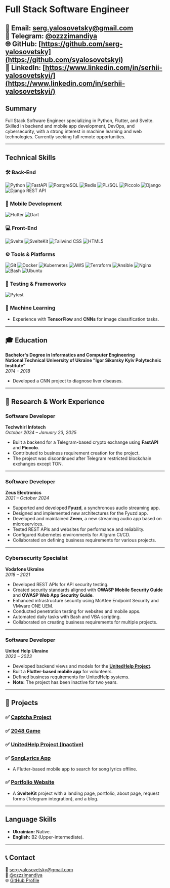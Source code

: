 # **Full Stack Software Engineer**  
 
📧 **Email:** [serg.yalosovetsky@gmail.com](mailto:serg.yalosovetsky@gmail.com)  
📱 **Telegram:** [@ozzzimandiya](https://t.me/ozzzimandiya)  
🌐 **GitHub:** [https://github.com/serg-yalosovetsky](https://github.com/syalosovetskyi)  
🔗 LinkedIn: [https://www.linkedin.com/in/serhii-yalosovetskyi/](https://www.linkedin.com/in/serhii-yalosovetskyi/)
---

## **Summary** 
Full Stack Software Engineer specializing in Python, Flutter, and Svelte. Skilled in backend and mobile app development, DevOps, and cybersecurity, with a strong interest in machine learning and web technologies. Currently seeking full remote opportunities.

---

## **Technical Skills**

### 🛠 **Back-End**
![Python](https://img.shields.io/badge/Python-3776AB?style=for-the-badge&logo=python&logoColor=white)
![FastAPI](https://img.shields.io/badge/FastAPI-009688?style=for-the-badge&logo=fastapi&logoColor=white)
![PostgreSQL](https://img.shields.io/badge/PostgreSQL-316192?style=for-the-badge&logo=postgresql&logoColor=white)
![Redis](https://img.shields.io/badge/Redis-DC382D?style=for-the-badge&logo=redis&logoColor=white)
![PL/SQL](https://img.shields.io/badge/PL/SQL-blue?style=for-the-badge)
![Piccolo](https://img.shields.io/badge/Piccolo-FFCC00?style=for-the-badge)
![Django](https://img.shields.io/badge/Django-092E20?style=for-the-badge&logo=django&logoColor=white)
![Django REST API](https://img.shields.io/badge/Django%20REST%20API-ff1709?style=for-the-badge&logo=django&logoColor=white)

### 📱 **Mobile Development**
![Flutter](https://img.shields.io/badge/Flutter-02569B?style=for-the-badge&logo=flutter&logoColor=white)
![Dart](https://img.shields.io/badge/Dart-0175C2?style=for-the-badge&logo=dart&logoColor=white)

### 💻 **Front-End**
![Svelte](https://img.shields.io/badge/Svelte-FF3E00?style=for-the-badge&logo=svelte&logoColor=white)
![SvelteKit](https://img.shields.io/badge/SvelteKit-FF3E00?style=for-the-badge&logo=svelte&logoColor=white)
![Tailwind CSS](https://img.shields.io/badge/Tailwind_CSS-38B2AC?style=for-the-badge&logo=tailwind-css&logoColor=white)
![HTML5](https://img.shields.io/badge/HTML5-E34F26?style=for-the-badge&logo=html5&logoColor=white)

### ⚙️ **Tools & Platforms**
![Git](https://img.shields.io/badge/Git-F05032?style=for-the-badge&logo=git&logoColor=white)
![Docker](https://img.shields.io/badge/Docker-2496ED?style=for-the-badge&logo=docker&logoColor=white)
![Kubernetes](https://img.shields.io/badge/Kubernetes-326CE5?style=for-the-badge&logo=kubernetes&logoColor=white)
![AWS](https://img.shields.io/badge/AWS-232F3E?style=for-the-badge&logo=amazon-aws&logoColor=white)
![Terraform](https://img.shields.io/badge/Terraform-623CE4?style=for-the-badge&logo=terraform&logoColor=white)
![Ansible](https://img.shields.io/badge/Ansible-EE0000?style=for-the-badge&logo=ansible&logoColor=white)
![Nginx](https://img.shields.io/badge/Nginx-009639?style=for-the-badge&logo=nginx&logoColor=white)
![Bash](https://img.shields.io/badge/Bash-4EAA25?style=for-the-badge&logo=gnu-bash&logoColor=white)
![Ubuntu](https://img.shields.io/badge/Ubuntu-E95420?style=for-the-badge&logo=ubuntu&logoColor=white)

### 🧪 **Testing & Frameworks**
![Pytest](https://img.shields.io/badge/Pytest-0A9EDC?style=for-the-badge&logo=pytest&logoColor=white)

### 🤖 **Machine Learning**
- Experience with **TensorFlow** and **CNNs** for image classification tasks.

---

## 🎓 **Education**
**Bachelor's Degree in Informatics and Computer Engineering**  
**National Technical University of Ukraine "Igor Sikorsky Kyiv Polytechnic Institute"**  
*2014 – 2018*  
- Developed a CNN project to diagnose liver diseases.

---

## 🔬 **Research & Work Experience**

### **Software Developer**  
**Techwhirl Infotech**  
*October 2024 – January 23, 2025*  
- Built a backend for a Telegram-based crypto exchange using **FastAPI** and **Piccolo**.  
- Contributed to business requirement creation for the project.  
- The project was discontinued after Telegram restricted blockchain exchanges except TON.

---

### **Software Developer**  
**Zeus Electronics**  
*2021 – October 2024*  
- Supported and developed **Fyuzd**, a synchronous audio streaming app.  
- Designed and implemented new architectures for the Fyuzd app.  
- Developed and maintained **Zeem**, a new streaming audio app based on microservices.  
- Tested REST APIs and websites for performance and reliability.  
- Configured Kubernetes environments for Allgram CI/CD.  
- Collaborated on defining business requirements for various projects.

---

### **Cybersecurity Specialist**  
**Vodafone Ukraine**  
*2018 – 2021*  
- Developed REST APIs for API security testing.  
- Created security standards aligned with **OWASP Mobile Security Guide** and **OWASP Web App Security Guide**.  
- Enhanced infrastructure security using McAfee Endpoint Security and VMware ONE UEM.  
- Conducted penetration testing for websites and mobile apps.  
- Automated daily tasks with Bash and VBA scripting.  
- Collaborated on creating business requirements for multiple projects.

---

### **Software Developer**  
**United Help Ukraine**  
*2022 – 2023*  
- Developed backend views and models for the **[UnitedHelp Project](https://github.com/serg-yalosovetsky/united_help)**.  
- Built a **Flutter-based mobile app** for volunteers.  
- Defined business requirements for UnitedHelp systems.  
- **Note:** The project has been inactive for two years.

---

## 🌱 **Projects**
### ✅ [Captcha Project](https://github.com/serg-yalosovetsky/captcha)

### ✅ [2048 Game](https://github.com/serg-yalosovetsky/2048)

### ✅ [UnitedHelp Project (Inactive)](https://github.com/serg-yalosovetsky/united_help)

### ✅ [SongLyrics App](https://github.com/serg-yalosovetsky/songs)  
- A Flutter-based mobile app to search for song lyrics offline.

### ✅ [Portfolio Website](https://arbolev.pro)  
- A **SvelteKit** project with a landing page, portfolio, about page, request forms (Telegram integration), and a blog.

---

## **Language Skills**
- **Ukrainian:** Native.  
- **English:** B2 (Upper-intermediate).  

---

## 📞 **Contact**
📧 [serg.yalosovetsky@gmail.com](mailto:serg.yalosovetsky@gmail.com)  
📱 [@ozzzimandiya](https://t.me/ozzzimandiya)  
🌐 [GitHub Profile](https://github.com/serg-yalosovetsky/)  
